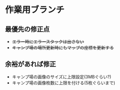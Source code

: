 # 作業用ブランチ

## 最優先の修正点
* ~~エラー時にエラースタックは出さない~~
* ~~キャンプ場の場所更新時にもマップの座標を更新する~~

## 余裕があれば修正
* キャンプ場の画像のサイズに上限設定(3MBぐらい?)
* キャンプ場の画像枚数に上限を付ける(5枚ぐらいまで)
